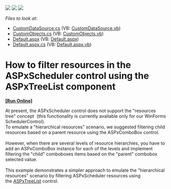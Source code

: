 <!-- default badges list -->
![](https://img.shields.io/endpoint?url=https://codecentral.devexpress.com/api/v1/VersionRange/128546890/15.1.10%2B)
[![](https://img.shields.io/badge/Open_in_DevExpress_Support_Center-FF7200?style=flat-square&logo=DevExpress&logoColor=white)](https://supportcenter.devexpress.com/ticket/details/T481290)
[![](https://img.shields.io/badge/📖_How_to_use_DevExpress_Examples-e9f6fc?style=flat-square)](https://docs.devexpress.com/GeneralInformation/403183)
<!-- default badges end -->
<!-- default file list -->
*Files to look at*:

* [CustomDataSource.cs](./CS/WebApplication1/CustomDataSource.cs) (VB: [CustomDataSource.vb](./VB/WebApplication1/CustomDataSource.vb))
* [CustomObjects.cs](./CS/WebApplication1/CustomObjects.cs) (VB: [CustomObjects.vb](./VB/WebApplication1/CustomObjects.vb))
* [Default.aspx](./CS/WebApplication1/Default.aspx) (VB: [Default.aspx](./VB/WebApplication1/Default.aspx))
* [Default.aspx.cs](./CS/WebApplication1/Default.aspx.cs) (VB: [Default.aspx.vb](./VB/WebApplication1/Default.aspx.vb))
<!-- default file list end -->
# How to filter resources in the ASPxScheduler control using the ASPxTreeList component
<!-- run online -->
**[[Run Online]](https://codecentral.devexpress.com/t481290/)**
<!-- run online end -->


<p>At present, the ASPxScheduler control does not support the "resources tree" concept  (this functionality is currently available only for our WinForms SchedulerControl). <br>To emulate a "hierarchical resources" scenario, we suggested filtering child resources based on a parent resource using the ASPxComboBox control. <br><br>However, when there are several levels of resource hierarchies, you have to add an ASPxComboBox instance for each of the levels and implement filtering the "child" comboboxes items based on the "parent" combobox selected value.<br><br>This example demonstrates a simpler approach to emulate the "hierarchical resources" scenario by filtering ASPxScheduler resources using the <a href="https://documentation.devexpress.com/#AspNet/clsDevExpressWebASPxTreeListASPxTreeListtopic">ASPxTreeList</a> control.</p>

<br/>


